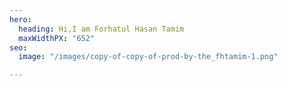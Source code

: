 ```yaml
---
hero:
  heading: Hi,I am Forhatul Hasan Tamim
  maxWidthPX: "652"
seo:
  image: "/images/copy-of-copy-of-prod-by-the_fhtamim-1.png"

---
```

